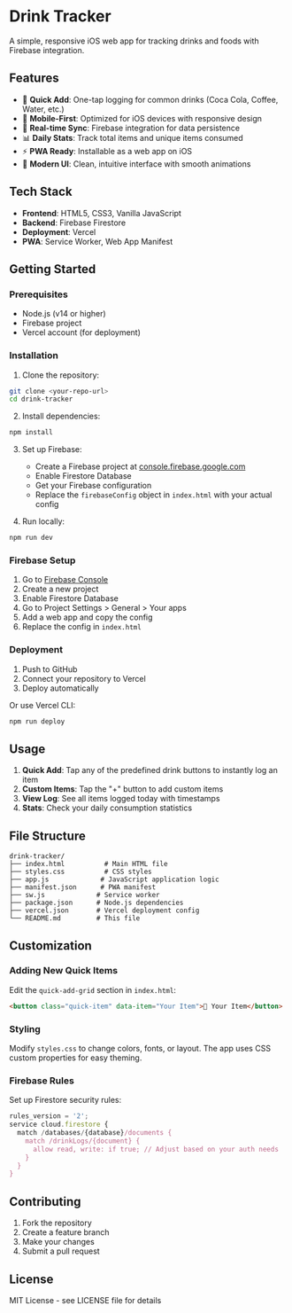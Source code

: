 # Drink Tracker

A simple, responsive iOS web app for tracking drinks and foods with Firebase integration.

## Features

- 🚀 **Quick Add**: One-tap logging for common drinks (Coca Cola, Coffee, Water, etc.)
- 📱 **Mobile-First**: Optimized for iOS devices with responsive design
- 🔄 **Real-time Sync**: Firebase integration for data persistence
- 📊 **Daily Stats**: Track total items and unique items consumed
- ⚡ **PWA Ready**: Installable as a web app on iOS
- 🎨 **Modern UI**: Clean, intuitive interface with smooth animations

## Tech Stack

- **Frontend**: HTML5, CSS3, Vanilla JavaScript
- **Backend**: Firebase Firestore
- **Deployment**: Vercel
- **PWA**: Service Worker, Web App Manifest

## Getting Started

### Prerequisites

- Node.js (v14 or higher)
- Firebase project
- Vercel account (for deployment)

### Installation

1. Clone the repository:
```bash
git clone <your-repo-url>
cd drink-tracker
```

2. Install dependencies:
```bash
npm install
```

3. Set up Firebase:
   - Create a Firebase project at [console.firebase.google.com](https://console.firebase.google.com)
   - Enable Firestore Database
   - Get your Firebase configuration
   - Replace the `firebaseConfig` object in `index.html` with your actual config

4. Run locally:
```bash
npm run dev
```

### Firebase Setup

1. Go to [Firebase Console](https://console.firebase.google.com)
2. Create a new project
3. Enable Firestore Database
4. Go to Project Settings > General > Your apps
5. Add a web app and copy the config
6. Replace the config in `index.html`

### Deployment

1. Push to GitHub
2. Connect your repository to Vercel
3. Deploy automatically

Or use Vercel CLI:
```bash
npm run deploy
```

## Usage

1. **Quick Add**: Tap any of the predefined drink buttons to instantly log an item
2. **Custom Items**: Tap the "+" button to add custom items
3. **View Log**: See all items logged today with timestamps
4. **Stats**: Check your daily consumption statistics

## File Structure

```
drink-tracker/
├── index.html          # Main HTML file
├── styles.css          # CSS styles
├── app.js             # JavaScript application logic
├── manifest.json      # PWA manifest
├── sw.js             # Service worker
├── package.json      # Node.js dependencies
├── vercel.json       # Vercel deployment config
└── README.md         # This file
```

## Customization

### Adding New Quick Items

Edit the `quick-add-grid` section in `index.html`:

```html
<button class="quick-item" data-item="Your Item">🍺 Your Item</button>
```

### Styling

Modify `styles.css` to change colors, fonts, or layout. The app uses CSS custom properties for easy theming.

### Firebase Rules

Set up Firestore security rules:

```javascript
rules_version = '2';
service cloud.firestore {
  match /databases/{database}/documents {
    match /drinkLogs/{document} {
      allow read, write: if true; // Adjust based on your auth needs
    }
  }
}
```

## Contributing

1. Fork the repository
2. Create a feature branch
3. Make your changes
4. Submit a pull request

## License

MIT License - see LICENSE file for details
